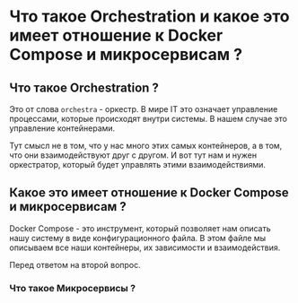 # Что такое Orchestration и какое это имеет отношение к Docker Compose и микросервисам ?

## Что такое Orchestration ?
Это от слова `orchestra` - оркестр. В мире IT это означает управление процессами, которые происходят внутри системы. В нашем случае это управление контейнерами.

Тут смысл не в том, что у нас много этих самых контейнеров, а в том, что они взаимодействуют друг с другом. И вот тут нам и нужен оркестратор, который будет управлять этими взаимодействиями.

## Какое это имеет отношение к Docker Compose и микросервисам ?
Docker Compose - это инструмент, который позволяет нам описать нашу систему в виде конфигурационного файла. В этом файле мы описываем все наши контейнеры, их зависимости и взаимодействия.

Перед ответом на второй вопрос. 

### Что такое Микросервисы ? 

